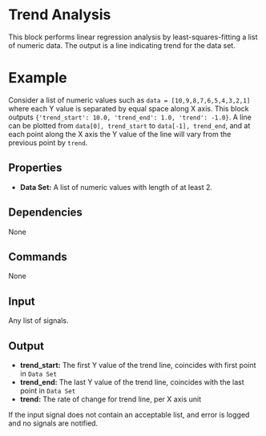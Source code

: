 Trend Analysis
==============

This block performs linear regression analysis by least-squares-fitting a list of numeric data. The output is a line indicating trend for the data set.

Example
===========

Consider a list of numeric values such as `data = [10,9,8,7,6,5,4,3,2,1]` where each Y value is separated by equal space along X axis. This block outputs `{'trend_start': 10.0, 'trend_end': 1.0, 'trend': -1.0}`. A line can be plotted from `data[0], trend_start` to `data[-1], trend_end`, and at each point along the X axis the Y value of the line will vary from the previous point by `trend`.


Properties
--------------
* **Data Set:** A list of numeric values with length of at least 2.

Dependencies
----------------
None

Commands
----------------
None

Input
-------
Any list of signals.

Output
---------
* **trend_start:** The first Y value of the trend line, coincides with first point in `Data Set`
* **trend_end:** The last Y value of the trend line, coincides with the last point in `Data Set`
* **trend:** The rate of change for trend line, per X axis unit

If the input signal does not contain an acceptable list, and error is logged and no signals are notified.